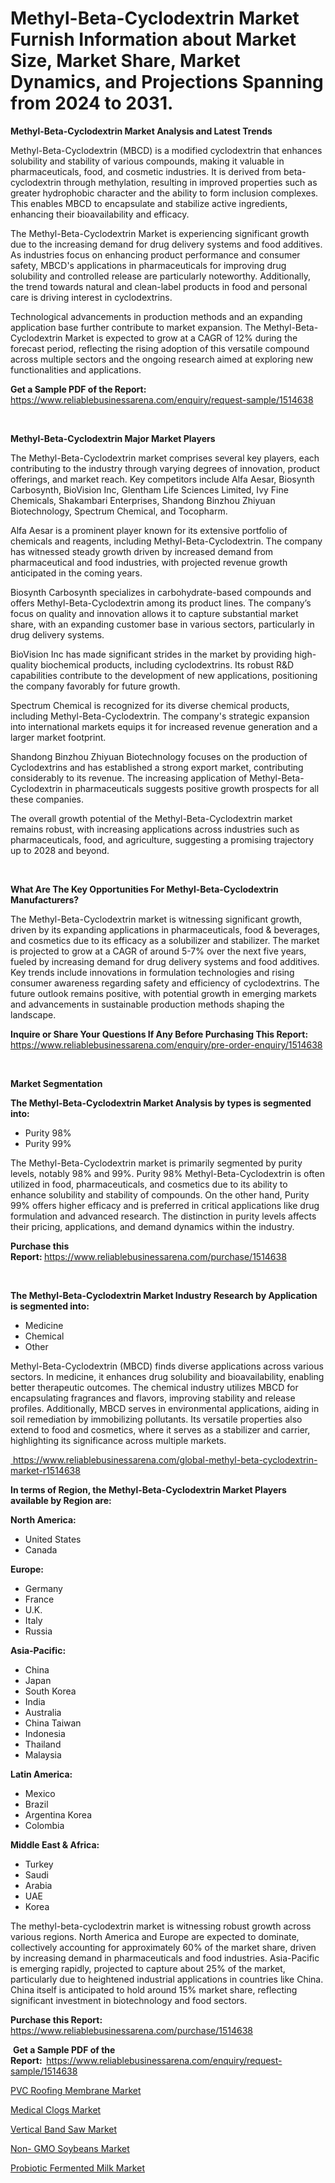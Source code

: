 <p><h1>Methyl-Beta-Cyclodextrin Market Furnish Information about Market Size, Market Share, Market Dynamics, and Projections Spanning from 2024 to 2031.</h1></p><p><strong>Methyl-Beta-Cyclodextrin Market Analysis and Latest Trends</strong></p>
<p><p>Methyl-Beta-Cyclodextrin (MBCD) is a modified cyclodextrin that enhances solubility and stability of various compounds, making it valuable in pharmaceuticals, food, and cosmetic industries. It is derived from beta-cyclodextrin through methylation, resulting in improved properties such as greater hydrophobic character and the ability to form inclusion complexes. This enables MBCD to encapsulate and stabilize active ingredients, enhancing their bioavailability and efficacy.</p><p>The Methyl-Beta-Cyclodextrin Market is experiencing significant growth due to the increasing demand for drug delivery systems and food additives. As industries focus on enhancing product performance and consumer safety, MBCD's applications in pharmaceuticals for improving drug solubility and controlled release are particularly noteworthy. Additionally, the trend towards natural and clean-label products in food and personal care is driving interest in cyclodextrins.</p><p>Technological advancements in production methods and an expanding application base further contribute to market expansion. The Methyl-Beta-Cyclodextrin Market is expected to grow at a CAGR of 12% during the forecast period, reflecting the rising adoption of this versatile compound across multiple sectors and the ongoing research aimed at exploring new functionalities and applications.</p></p>
<p><strong>Get a Sample PDF of the Report:&nbsp;</strong> <a href="https://www.reliablebusinessarena.com/enquiry/request-sample/1514638?utm_campaign=1729&utm_medium=2&utm_source=Github&utm_content=ia&utm_term=27102024&utm_id=methyl-beta-cyclodextrin">https://www.reliablebusinessarena.com/enquiry/request-sample/1514638</a></p>
<p>&nbsp;</p>
<p><strong>Methyl-Beta-Cyclodextrin Major Market Players</strong></p>
<p><p>The Methyl-Beta-Cyclodextrin market comprises several key players, each contributing to the industry through varying degrees of innovation, product offerings, and market reach. Key competitors include Alfa Aesar, Biosynth Carbosynth, BioVision Inc, Glentham Life Sciences Limited, Ivy Fine Chemicals, Shakambari Enterprises, Shandong Binzhou Zhiyuan Biotechnology, Spectrum Chemical, and Tocopharm.</p><p>Alfa Aesar is a prominent player known for its extensive portfolio of chemicals and reagents, including Methyl-Beta-Cyclodextrin. The company has witnessed steady growth driven by increased demand from pharmaceutical and food industries, with projected revenue growth anticipated in the coming years.</p><p>Biosynth Carbosynth specializes in carbohydrate-based compounds and offers Methyl-Beta-Cyclodextrin among its product lines. The company’s focus on quality and innovation allows it to capture substantial market share, with an expanding customer base in various sectors, particularly in drug delivery systems.</p><p>BioVision Inc has made significant strides in the market by providing high-quality biochemical products, including cyclodextrins. Its robust R&D capabilities contribute to the development of new applications, positioning the company favorably for future growth.</p><p>Spectrum Chemical is recognized for its diverse chemical products, including Methyl-Beta-Cyclodextrin. The company's strategic expansion into international markets equips it for increased revenue generation and a larger market footprint.</p><p>Shandong Binzhou Zhiyuan Biotechnology focuses on the production of Cyclodextrins and has established a strong export market, contributing considerably to its revenue. The increasing application of Methyl-Beta-Cyclodextrin in pharmaceuticals suggests positive growth prospects for all these companies.</p><p>The overall growth potential of the Methyl-Beta-Cyclodextrin market remains robust, with increasing applications across industries such as pharmaceuticals, food, and agriculture, suggesting a promising trajectory up to 2028 and beyond.</p></p>
<p>&nbsp;</p>
<p><strong>What Are The Key Opportunities For Methyl-Beta-Cyclodextrin Manufacturers?</strong></p>
<p><p>The Methyl-Beta-Cyclodextrin market is witnessing significant growth, driven by its expanding applications in pharmaceuticals, food & beverages, and cosmetics due to its efficacy as a solubilizer and stabilizer. The market is projected to grow at a CAGR of around 5-7% over the next five years, fueled by increasing demand for drug delivery systems and food additives. Key trends include innovations in formulation technologies and rising consumer awareness regarding safety and efficiency of cyclodextrins. The future outlook remains positive, with potential growth in emerging markets and advancements in sustainable production methods shaping the landscape.</p></p>
<p><strong>Inquire or Share Your Questions If Any Before Purchasing This Report:</strong> <a href="https://www.reliablebusinessarena.com/enquiry/pre-order-enquiry/1514638?utm_campaign=1729&utm_medium=2&utm_source=Github&utm_content=ia&utm_term=27102024&utm_id=methyl-beta-cyclodextrin">https://www.reliablebusinessarena.com/enquiry/pre-order-enquiry/1514638</a></p>
<p>&nbsp;</p>
<p><strong>Market Segmentation</strong></p>
<p><strong>The Methyl-Beta-Cyclodextrin Market Analysis by types is segmented into:</strong></p>
<p><ul><li>Purity 98%</li><li>Purity 99%</li></ul></p>
<p><p>The Methyl-Beta-Cyclodextrin market is primarily segmented by purity levels, notably 98% and 99%. Purity 98% Methyl-Beta-Cyclodextrin is often utilized in food, pharmaceuticals, and cosmetics due to its ability to enhance solubility and stability of compounds. On the other hand, Purity 99% offers higher efficacy and is preferred in critical applications like drug formulation and advanced research. The distinction in purity levels affects their pricing, applications, and demand dynamics within the industry.</p></p>
<p><strong>Purchase this Report:&nbsp;</strong><a href="https://www.reliablebusinessarena.com/purchase/1514638?utm_campaign=1729&utm_medium=2&utm_source=Github&utm_content=ia&utm_term=27102024&utm_id=methyl-beta-cyclodextrin">https://www.reliablebusinessarena.com/purchase/1514638</a></p>
<p>&nbsp;</p>
<p><strong>The Methyl-Beta-Cyclodextrin Market Industry Research by Application is segmented into:</strong></p>
<p><ul><li>Medicine</li><li>Chemical</li><li>Other</li></ul></p>
<p><p>Methyl-Beta-Cyclodextrin (MBCD) finds diverse applications across various sectors. In medicine, it enhances drug solubility and bioavailability, enabling better therapeutic outcomes. The chemical industry utilizes MBCD for encapsulating fragrances and flavors, improving stability and release profiles. Additionally, MBCD serves in environmental applications, aiding in soil remediation by immobilizing pollutants. Its versatile properties also extend to food and cosmetics, where it serves as a stabilizer and carrier, highlighting its significance across multiple markets.</p></p>
<p><a href="https://www.reliablebusinessarena.com/global-methyl-beta-cyclodextrin-market-r1514638?utm_campaign=1729&utm_medium=2&utm_source=Github&utm_content=ia&utm_term=27102024&utm_id=methyl-beta-cyclodextrin">&nbsp;https://www.reliablebusinessarena.com/global-methyl-beta-cyclodextrin-market-r1514638</a></p>
<p><strong>In terms of Region, the Methyl-Beta-Cyclodextrin Market Players available by Region are:</strong></p>
<p>
    <p> <strong> North America: </strong>
        <ul>
            <li>United States</li>
            <li>Canada</li>
        </ul>
        </p> 
    <p> <strong> Europe: </strong>
        <ul>
            <li>Germany</li>
            <li>France</li>
            <li>U.K.</li>
            <li>Italy</li>
            <li>Russia</li>
        </ul>
        </p> 
    <p> <strong> Asia-Pacific: </strong>
        <ul>
            <li>China</li>
            <li>Japan</li>
            <li>South Korea</li>
            <li>India</li>
            <li>Australia</li>
            <li>China Taiwan</li>
            <li>Indonesia</li>
            <li>Thailand</li>
            <li>Malaysia</li>
        </ul>
        </p> 
    <p> <strong> Latin America: </strong>
        <ul>
            <li>Mexico</li>
            <li>Brazil</li>
            <li>Argentina Korea</li>
            <li>Colombia</li>
        </ul>
        </p> 
    <p> <strong> Middle East & Africa: </strong>
        <ul>
            <li>Turkey</li>
            <li>Saudi</li>
            <li>Arabia</li>
            <li>UAE</li>
            <li>Korea</li>
        </ul>
    </p>
    </p>
<p><p>The methyl-beta-cyclodextrin market is witnessing robust growth across various regions. North America and Europe are expected to dominate, collectively accounting for approximately 60% of the market share, driven by increasing demand in pharmaceuticals and food industries. Asia-Pacific is emerging rapidly, projected to capture about 25% of the market, particularly due to heightened industrial applications in countries like China. China itself is anticipated to hold around 15% market share, reflecting significant investment in biotechnology and food sectors.</p></p>
<p><strong>Purchase this Report: </strong><a href="https://www.reliablebusinessarena.com/purchase/1514638?utm_campaign=1729&utm_medium=2&utm_source=Github&utm_content=ia&utm_term=27102024&utm_id=methyl-beta-cyclodextrin">https://www.reliablebusinessarena.com/purchase/1514638</a></p>
<p>&nbsp;<strong>Get a Sample PDF of the Report:&nbsp;&nbsp;</strong><a href="https://www.reliablebusinessarena.com/enquiry/request-sample/1514638?utm_campaign=1729&utm_medium=2&utm_source=Github&utm_content=ia&utm_term=27102024&utm_id=methyl-beta-cyclodextrin">https://www.reliablebusinessarena.com/enquiry/request-sample/1514638</a></p>
<p><strong></strong></p>
<p><p><a href="https://www.linkedin.com/pulse/strategic-roadmap-success-global-pvc-roofing-membrane-market-analysis-hggsf?utm_campaign=1729&utm_medium=2&utm_source=Github&utm_content=ia&utm_term=27102024&utm_id=methyl-beta-cyclodextrin">PVC Roofing Membrane Market</a></p><p><a href="https://www.linkedin.com/pulse/medical-clogs-market-global-insights-sales-trends-2024-2031-sgzcf?utm_campaign=1729&utm_medium=2&utm_source=Github&utm_content=ia&utm_term=27102024&utm_id=methyl-beta-cyclodextrin">Medical Clogs Market</a></p><p><a href="https://www.linkedin.com/pulse/market-insights-global-vertical-band-saw-forecast-innovation-trends-jc8rf?utm_campaign=1729&utm_medium=2&utm_source=Github&utm_content=ia&utm_term=27102024&utm_id=methyl-beta-cyclodextrin">Vertical Band Saw Market</a></p><p><a href="https://www.linkedin.com/pulse/non-gmo-soybeans-market-growth-segmentation-regional-analysis-sxhnf?utm_campaign=1729&utm_medium=2&utm_source=Github&utm_content=ia&utm_term=27102024&utm_id=methyl-beta-cyclodextrin">Non- GMO Soybeans Market</a></p><p><a href="https://www.linkedin.com/pulse/probiotic-fermented-milk-market-trends-strategic-insights-2024-pwnnf?utm_campaign=1729&utm_medium=2&utm_source=Github&utm_content=ia&utm_term=27102024&utm_id=methyl-beta-cyclodextrin">Probiotic Fermented Milk Market</a></p></p>